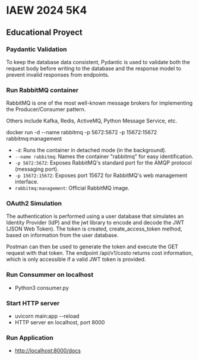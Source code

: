 # IAEW 2024 5K4

## Educational Proyect

### Paydantic Validation

To keep the database data consistent, Pydantic is used to validate both the request body before writing to the database and the response model to prevent invalid responses from endpoints.

### Run RabbitMQ container  

RabbitMQ is one of the most well-known message brokers for implementing the Producer/Consumer pattern.

Others include Kafka, Redis, ActiveMQ, Python Message Service, etc.

docker run -d --name rabbitmq -p 5672:5672 -p 15672:15672 rabbitmq:management

- `-d`: Runs the container in detached mode (in the background).
- `--name rabbitmq`: Names the container "rabbitmq" for easy identification.
- `-p 5672:5672`: Exposes RabbitMQ's standard port for the AMQP protocol (messaging port).
- `-p 15672:15672`: Exposes port 15672 for RabbitMQ's web management interface.
- `rabbitmq:management`: Official RabbitMQ image.

### OAuth2 Simulation

The authentication is performed using a user database that simulates an Identity Provider (IdP) and the jwt library to encode and decode the JWT (JSON Web Token). The token is created, create_access_token method, based on information from the user database.

Postman can then be used to generate the token and execute the GET request with that token. The endpoint /api/v1/costo returns cost information, which is only accessible if a valid JWT token is provided.

### Run Consummer on localhost

- Python3 consumer.py

### Start HTTP server

- uvicorn main:app --reload
- HTTP server en localhost, port 8000

### Run Application

- <http://localhost:8000/docs>
